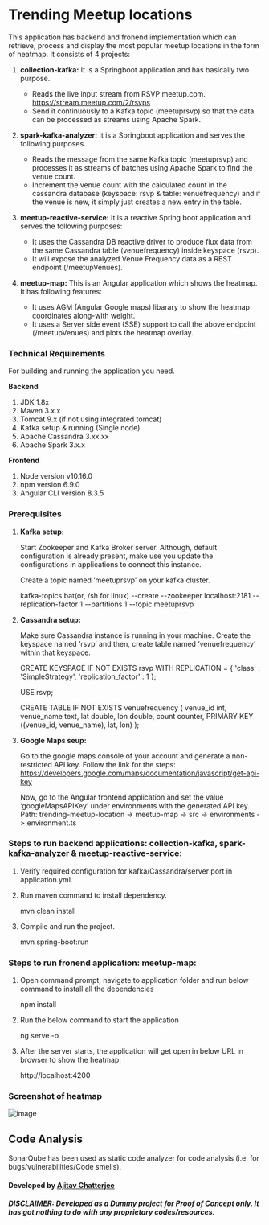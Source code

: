 # Trending Meetup locations
This application has backend and fronend implementation which can retrieve, process and display the most popular meetup locations in the form of heatmap. It consists of 4 projects:

1. **collection-kafka:** It is a Springboot application and has basically two purpose.
	* Reads the live input stream from RSVP meetup.com. 
	https://stream.meetup.com/2/rsvps
	* Send it continuously to a Kafka topic (meetuprsvp) so that the data can be processed as streams using Apache Spark.
	
2. **spark-kafka-analyzer:** It is a Springboot application and serves the following purposes.
	* Reads the message from the same Kafka topic (meetuprsvp) and processes it as streams of batches using Apache Spark to find the venue count.
	* Increment the venue count with the calculated count in the cassandra database (keyspace: rsvp & table: venuefrequency) and if the venue is new, it simply just creates a new entry in the table.
	
3. **meetup-reactive-service:** It is a reactive Spring boot application and serves the following purposes:
	* It uses the Cassandra DB reactive driver to produce flux data from the same Cassandra table (venuefrequency) inside keyspace (rsvp).
	* It will expose the analyzed Venue Frequency data as a REST endpoint (/meetupVenues).
	
4. **meetup-map:** This is an Angular application which shows the heatmap. It has following features:
	* It uses AGM (Angular Google maps) libarary to show the heatmap coordinates along-with weight.
	* It uses a Server side event (SSE) support to call the above endpoint (/meetupVenues) and plots the heatmap overlay.

### Technical Requirements
For building and running the application you need.

**Backend**
1. JDK 1.8x
2. Maven 3.x.x
3. Tomcat 9.x (if not using integrated tomcat)
4. Kafka setup & running (Single node)
5. Apache Cassandra 3.xx.xx
6. Apache Spark 3.x.x


**Frontend**
1. Node version v10.16.0
2. npm version 6.9.0
3. Angular CLI version 8.3.5

### Prerequisites

1. **Kafka setup:**

	Start Zookeeper and Kafka Broker server. Although, default configuration is already present, make use you update the configurations in applications to connect this instance.
	
	Create a topic named ‘meetuprsvp’ on your kafka cluster.
	
	kafka-topics.bat(or, /sh for linux) --create --zookeeper localhost:2181 --replication-factor 1 --partitions 1 --topic meetuprsvp
	
2. **Cassandra setup:**

	Make sure Cassandra instance is running in your machine. Create the keyspace named ‘rsvp’ and then, create table named ‘venuefrequency’ within that keyspace.
	
	CREATE KEYSPACE IF NOT EXISTS rsvp
		WITH REPLICATION = {
		'class' : 'SimpleStrategy',
		'replication_factor' : 1
	};
	
	USE rsvp;

	CREATE TABLE IF NOT EXISTS venuefrequency (
		venue_id int, 
		venue_name text, 
		lat double, 
		lon double, 
		count counter,
		PRIMARY KEY ((venue_id, venue_name), lat, lon)
	);
	
3. **Google Maps seup:**

	Go to the google maps console of your account and generate a non-restricted API key.
	Follow the link for the steps:
	https://developers.google.com/maps/documentation/javascript/get-api-key
	
	Now, go to the Angular frontend application and set the value ‘googleMapsAPIKey’ under environments with the generated API key.
	Path: trending-meetup-location -> meetup-map -> src -> environments -> environment.ts
	

### Steps to run backend applications: collection-kafka, spark-kafka-analyzer & meetup-reactive-service:
1.  Verify required configuration for kafka/Cassandra/server port in application.yml.

2.	Run maven command to install dependency.
	
	mvn clean install

3.	Compile and run the project.

	mvn spring-boot:run
	
	
### Steps to run fronend application: meetup-map:

1. Open command prompt, navigate to application folder and run below command to install all the dependencies

    npm install

2. Run the below command to start the application

    ng serve -o

3. After the server starts, the application will get open in below URL in browser to show the heatmap:

    http://localhost:4200
    

### Screenshot of heatmap

![image](https://user-images.githubusercontent.com/45230142/88069926-62a65680-cb72-11ea-9b42-3fd81cad3311.png)


	
## Code Analysis
SonarQube has been used as static code analyzer for code analysis (i.e. for bugs/vulnerabilities/Code smells).

#### Developed by [Ajitav Chatterjee](https://github.com/ajitavchatterjee)

##### DISCLAIMER: Developed as a Dummy project for Proof of Concept only. It has got nothing to do with any proprietary codes/resources.
